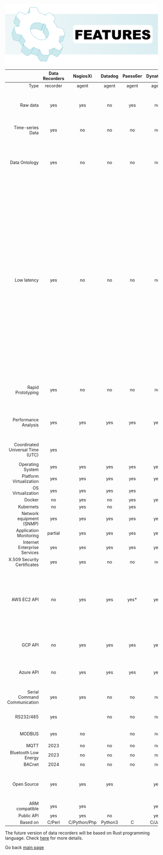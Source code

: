 <img src="/docs/img/data-recorders-features_6.jpg" />


|| Data Recorders | NagiosXi | Datadog | Paess6er | Dynatrace  | Description |
|------:|:------:|:------:|:------:|:------:|:------:|:------:| 
| Type | recorder | agent | agent | agent | agent | | Own or 3rd party data recorders or agents. Datadog uses StatsD. Dynatrace uses native binaries and Java Compuware agent for Linux, Windows |
| Raw data | yes | yes | no | yes | no | DataDog Agent7 takes 750MB disk space, no original raw data available  |
| Time-series Data | yes | no | no | no | no | Data organised as time series |
| Data Ontology | yes | no| no | no | no | Data Recorders has groupped and classified all recorded metrics, for a very efficient data analysis process |
| Low latency | yes | no |  no | no | no | Datadog aggregates all collected data, using different summary statistics functions. This means no possibility to retrieve the original raw data, higher consumption of system CPU resources (it needs to calculate all sort of aggregate functions). Kronometrix data recorders will not aggregate raw datadata, to always offer access to the original raw data, being very efficient, with a low memory and CPU footprint |
| Rapid Prototyping | yes | no | no | no | no | Easy to build a new data recorder to collect data from a new data source |
| Performance Analysis | yes | yes | yes | yes | yes | Designed for performance analysis and capacity planning & management |
| Coordinated Universal Time  (UTC) | yes | | | | | Data Recorders uses UTC by default |
| Operating System | yes | yes | yes | yes | yes |
| Platform Virtualization | yes | yes | yes | yes | yes |
| OS Virtualization | yes | yes | yes | yes | |
| Docker | no | yes | no | yes | yes | 2023 |
| Kubernets | no | yes | no | yes | | 2023 |
| Network equipment (SNMP) | yes | yes | yes | yes | yes | |
| Application Monitoring | partial | yes | yes | yes | yes | 2023 |
| Internet Enterprise Services | yes | yes | yes | yes | yes | |
| X.509 Security Certificates | yes | yes | no | no | no | |
| AWS EC2 API | no | yes | yes | yes* | yes | Capabilities to fetch AWS specific performance metrics. *Paessler uses CloudWatch AWS to fetch the performance metrics. |
| GCP API | no | yes | yes | yes | yes | Capabilities to fetch GCP specific performance metrics |
| Azure API | no | yes | yes | yes | yes | Capabilities to fetch Azure specific performance metrics |
| Serial Command Communication | yes | yes | no | no | no | Can connect to manage and control serial devices |
| RS232/485 | yes | | no | no | no | Serial RS232/RS485 support |
| MODBUS | yes | no | | no | no | MODBUS RTU, ASCII, TCP support |
| MQTT | 2023 | no | no | no | no | 2024 |
| Bluetooth Low Energy | 2023 | no | no | no | no | 2024 |
| BACnet | 2024 | no | no | no | no | 2024 |
| Open Source | yes | yes | yes | | yes | Datadog uses StatsD. Dynatrace uses Compuware Java agent |
| ARM compatible | yes | yes | | | yes | |
| Public API | yes | yes | no |  | yes |  |
| Based on | C/Perl | C/Python/Php | Python3 | C | C/Java |

The future version of data recorders will be based on Rust programming language. Check [here](https://github.com/sparvu/data-recorders/blob/master/docs/design_ver2.md) for more details.

Go back [main page](https://github.com/sparvu/data-recorders)

